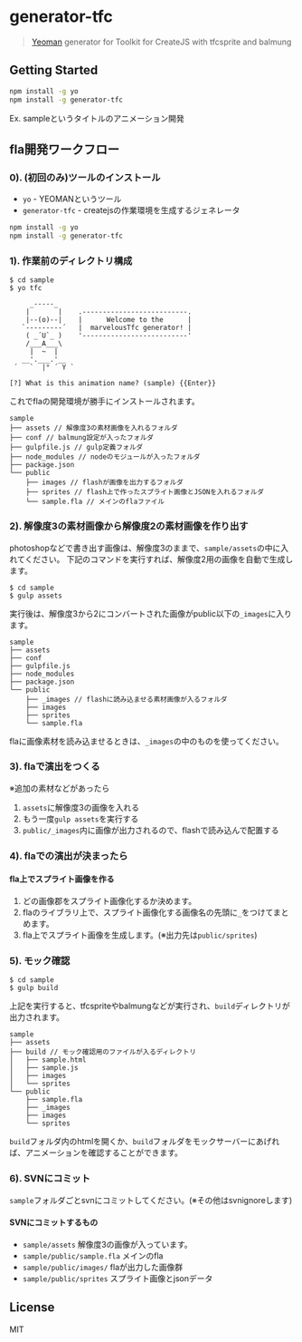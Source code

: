 # generator-tfc

> [Yeoman](http://yeoman.io) generator for Toolkit for CreateJS with tfcsprite and balmung

## Getting Started

```bash
npm install -g yo
npm install -g generator-tfc
```

Ex. sampleというタイトルのアニメーション開発

## fla開発ワークフロー

### 0). (初回のみ)ツールのインストール

* `yo` - YEOMANというツール
* `generator-tfc` - createjsの作業環境を生成するジェネレータ

```bash
npm install -g yo
npm install -g generator-tfc
```

### 1). 作業前のディレクトリ構成
```
$ cd sample
$ yo tfc

     _-----_
    |       |    .--------------------------.
    |--(o)--|    |      Welcome to the      |
   `---------´   |  marvelousTfc generator! |
    ( _´U`_ )    '--------------------------'
    /___A___\    
     |  ~  |     
   __'.___.'__   
 ´   `  |° ´ Y ` 

[?] What is this animation name? (sample) {{Enter}} 
```

これでflaの開発環境が勝手にインストールされます。

```
sample
├── assets // 解像度3の素材画像を入れるフォルダ
├── conf // balmung設定が入ったフォルダ
├── gulpfile.js // gulp定義フォルダ
├── node_modules // nodeのモジュールが入ったフォルダ
├── package.json
└── public
    ├── images // flashが画像を出力するフォルダ
    ├── sprites // flash上で作ったスプライト画像とJSONを入れるフォルダ
    └── sample.fla // メインのflaファイル
```

### 2). 解像度3の素材画像から解像度2の素材画像を作り出す

photoshopなどで書き出す画像は、解像度3のままで、`sample/assets`の中に入れてください。
下記のコマンドを実行すれば、解像度2用の画像を自動で生成します。

```
$ cd sample
$ gulp assets
```

実行後は、解像度3から2にコンバートされた画像がpublic以下の`_images`に入ります。

```
sample
├── assets
├── conf
├── gulpfile.js
├── node_modules
├── package.json
└── public
    ├── _images // flashに読み込ませる素材画像が入るフォルダ
    ├── images
    ├── sprites
    └── sample.fla
```

flaに画像素材を読み込ませるときは、`_images`の中のものを使ってください。

### 3). flaで演出をつくる

※追加の素材などがあったら

1. `assets`に解像度3の画像を入れる
2. もう一度`gulp assets`を実行する
3. `public/_images`内に画像が出力されるので、flashで読み込んで配置する

### 4). flaでの演出が決まったら

#### fla上でスプライト画像を作る

1. どの画像郡をスプライト画像化するか決めます。
2. flaのライブラリ上で、スプライト画像化する画像名の先頭に`_`をつけてまとめます。
3. fla上でスプライト画像を生成します。(※出力先は`public/sprites`)

### 5). モック確認

```
$ cd sample
$ gulp build
```

上記を実行すると、tfcspriteやbalmungなどが実行され、`build`ディレクトリが出力されます。

```
sample
├── assets
├── build // モック確認用のファイルが入るディレクトリ
│   ├── sample.html
│   ├── sample.js
│   ├── images
│   └── sprites
└── public
    ├── sample.fla
    ├── _images
    ├── images
    └── sprites
```

`build`フォルダ内のhtmlを開くか、`build`フォルダをモックサーバーにあげれば、アニメーションを確認することができます。

### 6). SVNにコミット

`sample`フォルダごとsvnにコミットしてください。(※その他はsvnignoreします)

#### SVNにコミットするもの
- `sample/assets` 解像度3の画像が入っています。
- `sample/public/sample.fla` メインのfla
- `sample/public/images/` flaが出力した画像群
- `sample/public/sprites` スプライト画像とjsonデータ

## License

MIT
